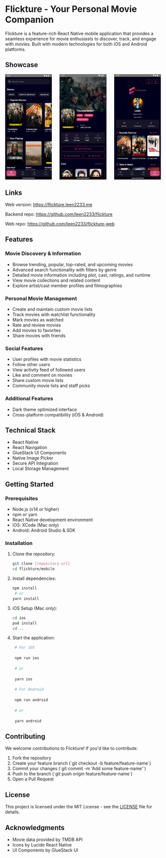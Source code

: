 # Flickture - Your Personal Movie Companion

Flickture is a feature-rich React Native mobile application that provides a seamless experience for movie enthusiasts to discover, track, and engage with movies. Built with modern technologies for both iOS and Android platforms.

## Showcase

<div style="display: flex; justify-content: space-between; margin-bottom: 20px;">
    <img src="showcase/discover.png" width="30%" alt="Discover Screen">
    <img src="showcase/movie_detail.png" width="30%" alt="Movie Detail Screen">
    <img src="showcase/profile.png" width="30%" alt="Profile Screen">
</div>

## Links

Web version: https://flickture.leen2233.me

Backend repo: https://github.com/leen2233/flickture

Web repo: https://github.com/leen2233/flickture-web

## Features

### Movie Discovery & Information

- Browse trending, popular, top-rated, and upcoming movies
- Advanced search functionality with filters by genre
- Detailed movie information including plot, cast, ratings, and runtime
- View movie collections and related content
- Explore artist/cast member profiles and filmographies

### Personal Movie Management

- Create and maintain custom movie lists
- Track movies with watchlist functionality
- Mark movies as watched
- Rate and review movies
- Add movies to favorites
- Share movies with friends

### Social Features

- User profiles with movie statistics
- Follow other users
- View activity feed of followed users
- Like and comment on movies
- Share custom movie lists
- Community movie lists and staff picks

### Additional Features

- Dark theme optimized interface
- Cross-platform compatibility (iOS & Android)

## Technical Stack

- React Native
- React Navigation
- GlueStack UI Components
- Native Image Picker
- Secure API Integration
- Local Storage Management

## Getting Started

### Prerequisites

- Node.js (v14 or higher)
- npm or yarn
- React Native development environment
- iOS: XCode (Mac only)
- Android: Android Studio & SDK

### Installation

1. Clone the repository:

   ```bash
   git clone [repository-url]
   cd flickture/mobile
   ```

2. Install dependencies:

   ```bash
   npm install
    # or
   yarn install
   ```

3. iOS Setup (Mac only):

   ```bash
   cd ios
   pod install
   cd ..
   ```

4. Start the application:

   ```bash
    # For iOS

    npm run ios

    # or

    yarn ios

    # For Android

    npm run android

    # or

    yarn android
   ```

## Contributing

We welcome contributions to Flickture! If you'd like to contribute:

1. Fork the repository
2. Create your feature branch (\`git checkout -b feature/feature-name\`)
3. Commit your changes (\`git commit -m 'Add some feature-name'\`)
4. Push to the branch (\`git push origin feature/feature-name\`)
5. Open a Pull Request

## License

This project is licensed under the MIT License - see the [LICENSE](LICENSE) file for details.

## Acknowledgments

- Movie data provided by TMDB API
- Icons by Lucide React Native
- UI Components by GlueStack UI
